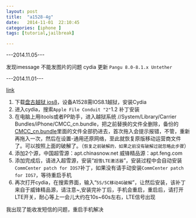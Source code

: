 ```yaml
---
layout: post
title:  "a1528-4g"
date:   2014-11-01	22:10:45
categories: [iphone ]
tags: [tutorial,jailbreak]

---
```


---2014.11.05---

发现imessage 不能发图片的问题
cydia 更新 `Pangu 8.0-8.1.x Untether`

---2014.11.01---

[link](http://bbs.feng.com/read-htm-tid-8522641.html)

1. 下载[盘古越狱 ios8](http://en.pangu.io)，设备A1528需IOS8.1越狱，安装Cydia
2. 进入cydia，搜索`Apple File Conduit "2"`1.2 补丁安装
3. 在电脑上用itools或者PP助手，进入越狱系统 //System/Library/Carrier Bundles/iPhone/CMCC_cn.bundle，把之前替换的文件全删除，备份的[CMCC_cn.bundle](/resources/2014/11/01/CMCC_cn.bundle.zip)里面的文件全部扔进去，首次拖入会提示报错，不管，重新再拖入一次，然后在设置-通用还原网络，至此就恢复原版移动运营商文件了。可以按照上面的破解了。（`恢复之前破解的，如果之前没有破解过就忽略此步骤`）
4. 添加2个源，中国超雪源：apt.chinasnow.net 威锋精品源：apt.feng.com
5. 添加完成后，请进入超雪源，安装“`超雪LTE激活器`”，安装过程中会自动安装`CommCenter patch for IOS7`补丁，如果没有请手动安装`CommCenter patch for IOS7`，等待重启手机
6. 再次打开cydia，在搜索界面，输入“`5S/5C移动4G破解`”，让然后安装，该补丁来自于威锋精品源，请注意~,安装完补丁后，手机会重启，重启后，请打开LTE开关，耐心等上一会儿大约在10s~60s左右，LTE信号出现

我出现了能收发短信的问题，重启手机解决



